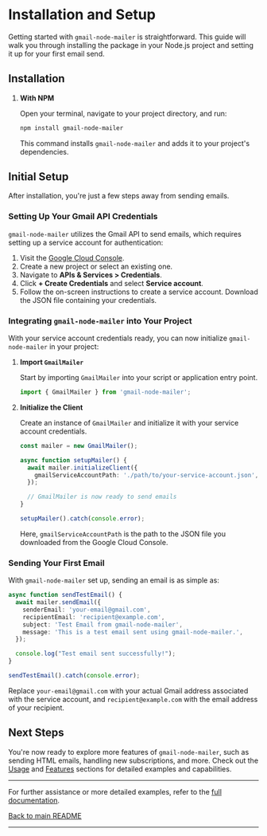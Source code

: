 # Installation and Setup

Getting started with `gmail-node-mailer` is straightforward. This guide will walk you through installing the package in your Node.js project and setting it up for your first email send.

## Installation

1. **With NPM**

   Open your terminal, navigate to your project directory, and run:

   ```bash
   npm install gmail-node-mailer
   ```

   This command installs `gmail-node-mailer` and adds it to your project's dependencies.

## Initial Setup

After installation, you're just a few steps away from sending emails.

### Setting Up Your Gmail API Credentials

`gmail-node-mailer` utilizes the Gmail API to send emails, which requires setting up a service account for authentication:

1. Visit the [Google Cloud Console](https://console.cloud.google.com/).
2. Create a new project or select an existing one.
3. Navigate to **APIs & Services > Credentials**.
4. Click **+ Create Credentials** and select **Service account**.
5. Follow the on-screen instructions to create a service account. Download the JSON file containing your credentials.

### Integrating `gmail-node-mailer` into Your Project

With your service account credentials ready, you can now initialize `gmail-node-mailer` in your project:

1. **Import `GmailMailer`**

   Start by importing `GmailMailer` into your script or application entry point.

   ```typescript
   import { GmailMailer } from 'gmail-node-mailer';
   ```

2. **Initialize the Client**

   Create an instance of `GmailMailer` and initialize it with your service account credentials.

   ```typescript
   const mailer = new GmailMailer();

   async function setupMailer() {
     await mailer.initializeClient({
       gmailServiceAccountPath: './path/to/your-service-account.json',
     });

     // GmailMailer is now ready to send emails
   }

   setupMailer().catch(console.error);
   ```

   Here, `gmailServiceAccountPath` is the path to the JSON file you downloaded from the Google Cloud Console.

### Sending Your First Email

With `gmail-node-mailer` set up, sending an email is as simple as:

```typescript
async function sendTestEmail() {
  await mailer.sendEmail({
    senderEmail: 'your-email@gmail.com',
    recipientEmail: 'recipient@example.com',
    subject: 'Test Email from gmail-node-mailer',
    message: 'This is a test email sent using gmail-node-mailer.',
  });

  console.log("Test email sent successfully!");
}

sendTestEmail().catch(console.error);
```

Replace `your-email@gmail.com` with your actual Gmail address associated with the service account, and `recipient@example.com` with the email address of your recipient.

## Next Steps

You're now ready to explore more features of `gmail-node-mailer`, such as sending HTML emails, handling new subscriptions, and more. Check out the [Usage](#) and [Features](#) sections for detailed examples and capabilities.

---

For further assistance or more detailed examples, refer to the [full documentation](#).

[Back to main README](README.md)

---
